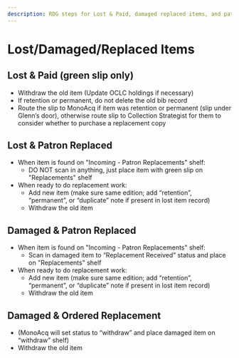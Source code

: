 ```yaml
---
description: RDG steps for Lost & Paid, damaged replaced items, and patron replacements.
---
```


# Lost/Damaged/Replaced Items

## Lost & Paid (green slip only) <a href="#docs-internal-guid-b268bcef-7fff-e4c5-dddc-b58224ee7448" id="docs-internal-guid-b268bcef-7fff-e4c5-dddc-b58224ee7448"></a>

* Withdraw the old item (Update OCLC holdings if necessary)
* If retention or permanent, do not delete the old bib record
* Route the slip to MonoAcq if item was retention or permanent (slip under Glenn’s door), otherwise route slip to Collection Strategist for them to consider whether to purchase a replacement copy

## Lost & Patron Replaced

* When item is found on "Incoming - Patron Replacements" shelf:
  * DO NOT scan in anything, just place item with green slip on "Replacements" shelf
* When ready to do replacement work:
  * Add new item (make sure same edition; add “retention”, “permanent”, or “duplicate” note if present in lost item record)
  * Withdraw the old item

## Damaged & Patron Replaced

* When item is found on "Incoming - Patron Replacements" shelf:
  * Scan in damaged item to “Replacement Received” status and place on "Replacements" shelf
* When ready to do replacement work:
  * Add new item (make sure same edition; add “retention”, “permanent”, or “duplicate” note if present in lost item record)
  * Withdraw the old item

## Damaged & Ordered Replacement

* (MonoAcq will set status to “withdraw” and place damaged item on “withdraw” shelf)
* Withdraw the old item
